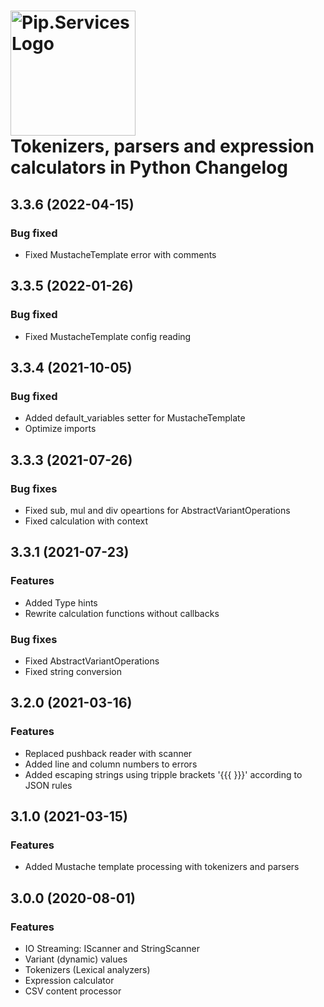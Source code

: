 # <img src="https://uploads-ssl.webflow.com/5ea5d3315186cf5ec60c3ee4/5edf1c94ce4c859f2b188094_logo.svg" alt="Pip.Services Logo" width="200"> <br/> Tokenizers, parsers and expression calculators in Python Changelog

## <a name="3.3.6"></a> 3.3.6 (2022-04-15)

### Bug fixed
* Fixed MustacheTemplate error with comments

## <a name="3.3.5"></a> 3.3.5 (2022-01-26)

### Bug fixed
* Fixed MustacheTemplate config reading

## <a name="3.3.4"></a> 3.3.4 (2021-10-05)

### Bug fixed
* Added default_variables setter for MustacheTemplate
* Optimize imports

## <a name="3.3.3"></a> 3.3.3 (2021-07-26)

### Bug fixes
* Fixed sub, mul and div opeartions for AbstractVariantOperations
* Fixed calculation with context

## <a name="3.3.1"></a> 3.3.1 (2021-07-23)

### Features
* Added Type hints
* Rewrite calculation functions without callbacks

### Bug fixes
* Fixed AbstractVariantOperations
* Fixed string conversion

## <a name="3.2.0"></a> 3.2.0 (2021-03-16)

### Features
* Replaced pushback reader with scanner
* Added line and column numbers to errors
* Added escaping strings using tripple brackets '{{{ }}}' according to JSON rules

## <a name="3.1.0"></a> 3.1.0 (2021-03-15)

### Features
* Added Mustache template processing with tokenizers and parsers

## <a name="3.0.0"></a> 3.0.0 (2020-08-01)

### Features
* IO Streaming: IScanner and StringScanner
* Variant (dynamic) values
* Tokenizers (Lexical analyzers)
* Expression calculator
* CSV content processor